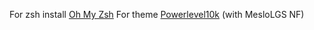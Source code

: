 For zsh install [Oh My Zsh](https://ohmyz.sh/)
For theme [Powerlevel10k](https://github.com/romkatv/powerlevel10k) (with MesloLGS NF)

